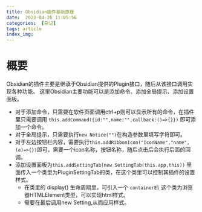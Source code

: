 ```yaml
---
title: Obsidian插件基础原理
date:  2023-04-26 11:05:56
categories:  [杂记]
tags: article
index_img:
---
```


# 概要
Obsidian的插件主要是继承于Obsidian提供的Plugin接口，随后从该接口调用实现各种功能。
这里Obsidian主要功能可以是添加命令、添加全局提示、添加设置面板。
- 对于添加命令，只需要在软件页面调用ctrl+p则可以显示所有的命令，在插件里只需要调用 `this.addCommand({id:"",name:"",callback:()=>{}})` 即可添加一个命令。
- 对于全局提示，只需要执行`new Notice("")`在构造参数里填写字符即可。
- 对于左边按钮栏内容，需要执行`this.addRibbonIcon("IconName","name",(e)=>{})`即可，需要一个icon名称，按钮名称，随后点击后会执行后面的回调。
- 添加设置面板为`this.addSettingTab(new SettingTab(this.app,this))` 里面传入一个类型为PluginSettingTab的类，在这个类里可以控制其插件的设置样式。
	- 在类里的 display() 生命周期里，可引入一个 `containerEl` 这个类为浏览器HTMLElement类型，可以实现html样式。
	- 需要在最后调用new Setting,从而应用样式。
